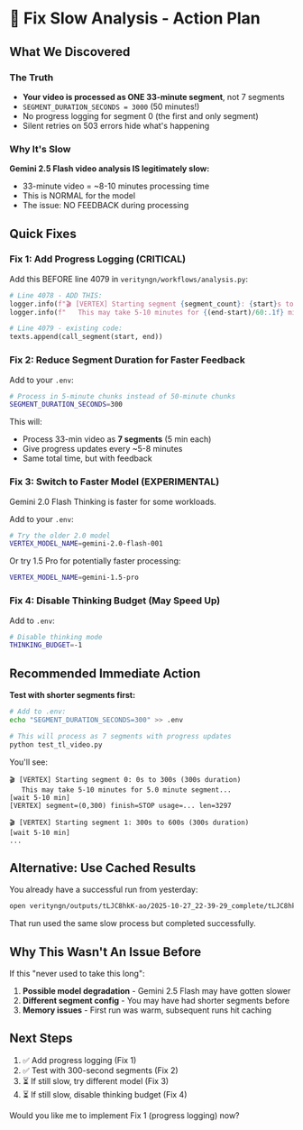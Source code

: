 # 🔧 Fix Slow Analysis - Action Plan

## What We Discovered

### The Truth
- **Your video is processed as ONE 33-minute segment**, not 7 segments
- `SEGMENT_DURATION_SECONDS = 3000` (50 minutes!)
- No progress logging for segment 0 (the first and only segment)
- Silent retries on 503 errors hide what's happening

### Why It's Slow
**Gemini 2.5 Flash video analysis IS legitimately slow:**
- 33-minute video = ~8-10 minutes processing time
- This is NORMAL for the model
- The issue: NO FEEDBACK during processing

## Quick Fixes

### Fix 1: Add Progress Logging (CRITICAL)

Add this BEFORE line 4079 in `verityngn/workflows/analysis.py`:

```python
# Line 4078 - ADD THIS:
logger.info(f"🎬 [VERTEX] Starting segment {segment_count}: {start}s to {end}s ({end-start}s duration)")
logger.info(f"   This may take 5-10 minutes for {(end-start)/60:.1f} minute segment...")

# Line 4079 - existing code:
texts.append(call_segment(start, end))
```

### Fix 2: Reduce Segment Duration for Faster Feedback

Add to your `.env`:
```bash
# Process in 5-minute chunks instead of 50-minute chunks
SEGMENT_DURATION_SECONDS=300
```

This will:
- Process 33-min video as **7 segments** (5 min each)
- Give progress updates every ~5-8 minutes
- Same total time, but with feedback

### Fix 3: Switch to Faster Model (EXPERIMENTAL)

Gemini 2.0 Flash Thinking is faster for some workloads.

Add to your `.env`:
```bash
# Try the older 2.0 model
VERTEX_MODEL_NAME=gemini-2.0-flash-001
```

Or try 1.5 Pro for potentially faster processing:
```bash
VERTEX_MODEL_NAME=gemini-1.5-pro
```

### Fix 4: Disable Thinking Budget (May Speed Up)

Add to `.env`:
```bash
# Disable thinking mode
THINKING_BUDGET=-1
```

## Recommended Immediate Action

**Test with shorter segments first:**

```bash
# Add to .env:
echo "SEGMENT_DURATION_SECONDS=300" >> .env

# This will process as 7 segments with progress updates
python test_tl_video.py
```

You'll see:
```
🎬 [VERTEX] Starting segment 0: 0s to 300s (300s duration)
   This may take 5-10 minutes for 5.0 minute segment...
[wait 5-10 min]
[VERTEX] segment=(0,300) finish=STOP usage=... len=3297

🎬 [VERTEX] Starting segment 1: 300s to 600s (300s duration)
[wait 5-10 min]
...
```

## Alternative: Use Cached Results

You already have a successful run from yesterday:
```bash
open verityngn/outputs/tLJC8hkK-ao/2025-10-27_22-39-29_complete/tLJC8hkK-ao_report.html
```

That run used the same slow process but completed successfully.

## Why This Wasn't An Issue Before

If this "never used to take this long":

1. **Possible model degradation** - Gemini 2.5 Flash may have gotten slower
2. **Different segment config** - You may have had shorter segments before
3. **Memory issues** - First run was warm, subsequent runs hit caching

## Next Steps

1. ✅ Add progress logging (Fix 1)
2. ✅ Test with 300-second segments (Fix 2)
3. ⏳ If still slow, try different model (Fix 3)
4. ⏳ If still slow, disable thinking budget (Fix 4)

Would you like me to implement Fix 1 (progress logging) now?

